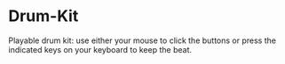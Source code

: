 # Drum-Kit
 Playable drum kit: use either your mouse to click the buttons or press the indicated keys on your keyboard to keep the beat.
